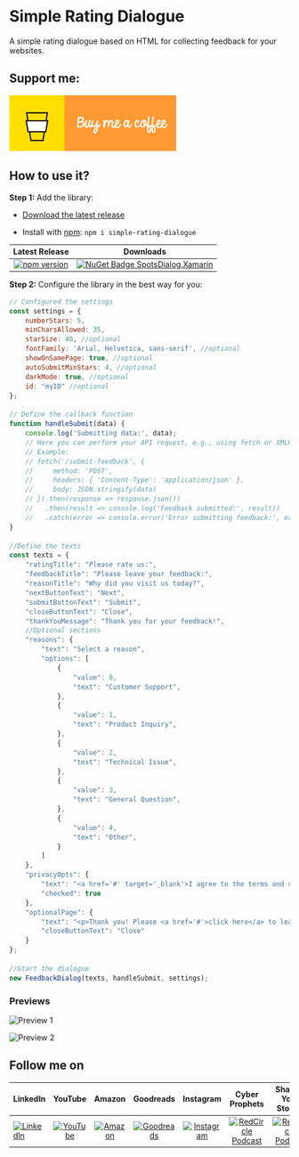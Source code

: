 # Simple Rating Dialogue

A simple rating dialogue based on HTML for collecting feedback for your websites.

## Support me:

[![sponsor me][2]](https://www.buymeacoffee.com/fanmixco)

## How to use it?

**Step 1:** Add the library:

- [Download the latest release](https://github.com/FANMixco/simple-rating-dialogue/archive/refs/tags/v1.0.4.zip)

- Install with [npm](https://www.npmjs.com/): `npm i simple-rating-dialogue`

|Latest Release|Downloads|
|:------------:|:------------:|
|[![npm version](https://img.shields.io/npm/v/simple-rating-dialogue)](https://www.npmjs.com/package/simple-rating-dialogue)|[![NuGet Badge SpotsDialog.Xamarin](https://img.shields.io/npm/dt/simple-rating-dialogue)](https://www.npmjs.com/package/simple-rating-dialogue/)|

**Step 2:** Configure the library in the best way for you:

```js
// Configured the settings
const settings = {
    numberStars: 5,
    minCharsAllowed: 35,
    starSize: 48, //optional
    fontFamily: 'Arial, Helvetica, sans-serif', //optional
    showOnSamePage: true, //optional
    autoSubmitMinStars: 4, //optional
    darkMode: true, //optional
    id: "myID" //optional
};

// Define the callback function
function handleSubmit(data) {
    console.log('Submitting data:', data);
    // Here you can perform your API request, e.g., using fetch or XMLHttpRequest
    // Example:
    // fetch('/submit-feedback', {
    //     method: 'POST',
    //     headers: { 'Content-Type': 'application/json' },
    //     body: JSON.stringify(data)
    // }).then(response => response.json())
    //   .then(result => console.log('Feedback submitted:', result))
    //   .catch(error => console.error('Error submitting feedback:', error));
}

//Define the texts
const texts = {
    "ratingTitle": "Please rate us:",
    "feedbackTitle": "Please leave your feedback:",
    "reasonTitle": "Why did you visit us today?",
    "nextButtonText": "Next",
    "submitButtonText": "Submit",
    "closeButtonText": "Close",
    "thankYouMessage": "Thank you for your feedback!",
    //Optional sections
    "reasons": {
        "text": "Select a reason",
        "options": [
            {
                "value": 0,
                "text": "Customer Support",
            },
            {
                "value": 1,
                "text": "Product Inquiry",
            },
            {
                "value": 2,
                "text": "Technical Issue",
            },
            {
                "value": 3,
                "text": "General Question",
            },
            {
                "value": 4,
                "text": "Other",
            }
        ]
    },
    "privacyOpts": {
        "text": "<a href='#' target='_blank'>I agree to the terms and conditions</a>",
        "checked": true
    },
    "optionalPage": {
        "text": "<p>Thank you! Please <a href='#'>click here</a> to learn more.</p>",
        "closeButtonText": "Close"
    }
};

//Start the dialogue
new FeedbackDialog(texts, handleSubmit, settings);
```

### Previews

![Preview 1](https://github.com/user-attachments/assets/5a3d885c-de66-4322-b00e-da403eabed9e)

![Preview 2](https://github.com/user-attachments/assets/5b52d31a-d611-4842-a87a-03cc923fe911)

## Follow me on

|  LinkedIn  |YouTube|Amazon|Goodreads|Instagram|Cyber Prophets|Sharing Your Stories|TikTok|
|:----------|:------------:|:------------:|:------------:|:------------:|:------------:|:------------:|:------------:|
|[![LinkedIn](https://i.sstatic.net/idQWu.png)](https://www.linkedin.com/in/federiconavarrete)|[![YouTube](https://i.sstatic.net/CFPMR.png)](https://youtube.com/@FedericoNavarrete)|[![Amazon](https://i.sstatic.net/NFOeE.png)](https://www.amazon.com/Federico-Navarrete/e/B08NJTXQRV)|[![Goodreads](https://i.sstatic.net/oBk0g.jpg)](https://www.goodreads.com/author/show/21125413.Federico_Navarrete)|[![Instagram](https://i.sstatic.net/PIfqY.png)](https://www.instagram.com/federico_the_consultant)|[![RedCircle Podcast](https://i.sstatic.net/4XICF.png)](https://redcircle.com/shows/cyber-prophets)|[![RedCircle Podcast](https://i.sstatic.net/4XICF.png)](https://redcircle.com/shows/sharing-your-stories)|[![TikTok](https://i.sstatic.net/pP7X2.png)](https://www.tiktok.com/@federicostories)|

  [2]: https://raw.githubusercontent.com/FANMixco/Xamarin-SearchBar/master/bmc-rezr5vpd.gif
